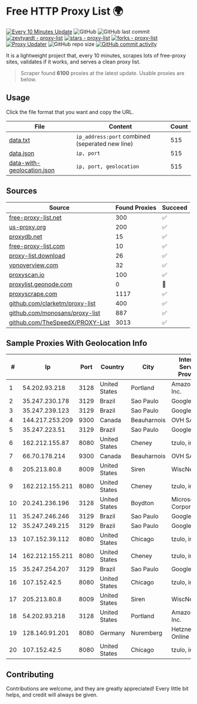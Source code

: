 
# Free HTTP Proxy List 🌍

[![Every 10 Minutes Update](https://github.com/mertguvencli/http-proxy-list/actions/workflows/main.yml/badge.svg?branch=main)](https://github.com/mertguvencli/http-proxy-list/actions/workflows/main.yml)
![GitHub](https://img.shields.io/github/license/mertguvencli/http-proxy-list)
![GitHub last commit](https://img.shields.io/github/last-commit/mertguvencli/http-proxy-list)
[![zevtyardt - proxy-list](https://img.shields.io/static/v1?label=zevtyardt&message=proxy-list&color=blue&logo=github)](https://github.com/zevtyardt/proxy-list "Go to GitHub repo")
[![stars - proxy-list](https://img.shields.io/github/stars/zevtyardt/proxy-list?style=social)](https://github.com/zevtyardt/proxy-list)
[![forks - proxy-list](https://img.shields.io/github/forks/zevtyardt/proxy-list?style=social)](https://github.com/zevtyardt/proxy-list)
[![Proxy Updater](https://github.com/zevtyardt/proxy-list/workflows/Proxy%20Updater/badge.svg)](https://github.com/zevtyardt/proxy-list/actions?query=workflow:"Proxy+Updater")
![GitHub repo size](https://img.shields.io/github/repo-size/zevtyardt/proxy-list)
[![GitHub commit activity](https://img.shields.io/github/commit-activity/m/zevtyardt/proxy-list?logo=commits)](https://github.com/zevtyardt/proxy-list/commits/main)

It is a lightweight project that, every 10 minutes, scrapes lots of free-proxy sites, validates if it works, and serves a clean proxy list.

> Scraper found **6100** proxies at the latest update. Usable proxies are below.

## Usage

Click the file format that you want and copy the URL.

|File|Content|Count|
|----|-------|-----|
|[data.txt](https://raw.githubusercontent.com/mertguvencli/http-proxy-list/main/proxy-list/data.txt)|`ip_address:port` combined (seperated new line)|515|
|[data.json](https://raw.githubusercontent.com/mertguvencli/http-proxy-list/main/proxy-list/data.json)|`ip, port`|515|
|[data-with-geolocation.json](https://raw.githubusercontent.com/mertguvencli/http-proxy-list/main/proxy-list/data-with-geolocation.json)|`ip, port, geolocation`|515|

## Sources

|Source|Found Proxies|Succeed|
|------|-------------|-------|
|[free-proxy-list.net](https://free-proxy-list.net)|300|✅|
|[us-proxy.org](https://www.us-proxy.org)|200|✅|
|[proxydb.net](http://proxydb.net)|15|✅|
|[free-proxy-list.com](https://free-proxy-list.com/?page=&port=&type%5B%5D=http&type%5B%5D=https&up_time=0&search=Search)|10|✅|
|[proxy-list.download](https://www.proxy-list.download/HTTP)|26|✅|
|[vpnoverview.com](https://vpnoverview.com/privacy/anonymous-browsing/free-proxy-servers)|32|✅|
|[proxyscan.io](https://www.proxyscan.io)|100|✅|
|[proxylist.geonode.com](https://proxylist.geonode.com/api/proxy-list?limit=300&page=1&sort_by=lastChecked&sort_type=desc&protocols=http,https)|0|🚫|
|[proxyscrape.com](https://api.proxyscrape.com/v2/?request=displayproxies&protocol=http&timeout=10000&country=all&ssl=all&anonymity=all)|1117|✅|
|[github.com/clarketm/proxy-list](https://raw.githubusercontent.com/clarketm/proxy-list/master/proxy-list-raw.txt)|400|✅|
|[github.com/monosans/proxy-list](https://raw.githubusercontent.com/monosans/proxy-list/main/proxies/http.txt)|887|✅|
|[github.com/TheSpeedX/PROXY-List](https://raw.githubusercontent.com/TheSpeedX/PROXY-List/master/http.txt)|3013|✅|


## Sample Proxies With Geolocation Info

|#|Ip|Port|Country|City|Internet Service Provider|
|-|--|----|-------|----|-------------------------|
|1|54.202.93.218|3128|United States|Portland|Amazon.com, Inc.|
|2|35.247.230.178|3129|Brazil|Sao Paulo|Google LLC|
|3|35.247.239.123|3129|Brazil|Sao Paulo|Google LLC|
|4|144.217.253.209|9300|Canada|Beauharnois|OVH SAS|
|5|35.247.223.51|3129|Brazil|Sao Paulo|Google LLC|
|6|162.212.155.87|8080|United States|Cheney|tzulo, inc.|
|7|66.70.178.214|9300|Canada|Beauharnois|OVH SAS|
|8|205.213.80.8|8009|United States|Siren|WiscNet|
|9|162.212.155.211|8080|United States|Cheney|tzulo, inc.|
|10|20.241.236.196|3128|United States|Boydton|Microsoft Corporation|
|11|35.247.246.246|3129|Brazil|Sao Paulo|Google LLC|
|12|35.247.249.215|3129|Brazil|Sao Paulo|Google LLC|
|13|107.152.39.112|8080|United States|Chicago|tzulo, inc.|
|14|162.212.155.211|8080|United States|Cheney|tzulo, inc.|
|15|35.247.254.207|3129|Brazil|Sao Paulo|Google LLC|
|16|107.152.42.5|8080|United States|Chicago|tzulo, inc.|
|17|205.213.80.8|8009|United States|Siren|WiscNet|
|18|54.202.93.218|3128|United States|Portland|Amazon.com, Inc.|
|19|128.140.91.201|8080|Germany|Nuremberg|Hetzner Online GmbH|
|20|107.152.42.5|8080|United States|Chicago|tzulo, inc.|



## Contributing

Contributions are welcome, and they are greatly appreciated! Every
little bit helps, and credit will always be given.

